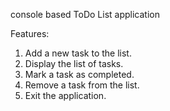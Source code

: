 console based ToDo List application

Features:
1. Add a new task to the list.
2. Display the list of tasks.
3. Mark a task as completed.
4. Remove a task from the list.
5. Exit the application.
